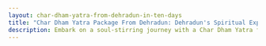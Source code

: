 ```yaml
---
layout: char-dham-yatra-from-dehradun-in-ten-days
title: "Char Dham Yatra Package From Dehradun: Dehradun's Spiritual Expedition Unleashed"
description: Embark on a soul-stirring journey with a Char Dham Yatra from Dehradun in 10 days.
---
```

